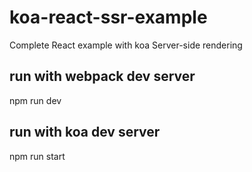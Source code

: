 # koa-react-ssr-example
Complete React example with koa Server-side rendering 
## run with webpack dev server 
npm run dev
## run with koa dev server 
npm run start
